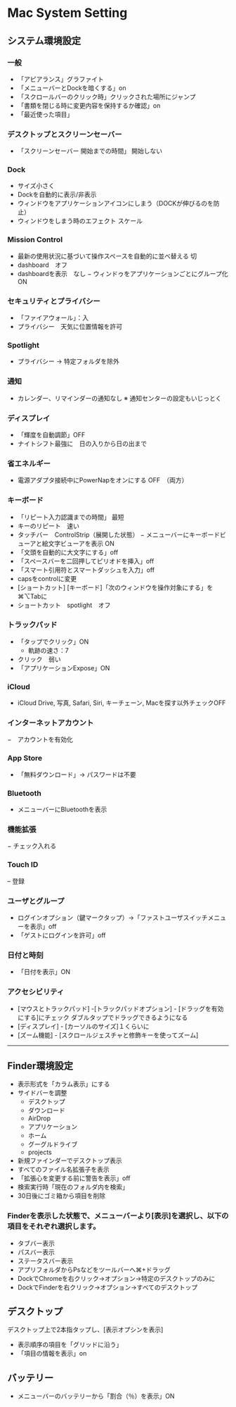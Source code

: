 # Mac System Setting

## システム環境設定

### 一般
- 「アピアランス」グラファイト
- 「メニューバーとDockを暗くする」on
- 「スクロールバーのクリック時」クリックされた場所にジャンプ
- 「書類を閉じる時に変更内容を保持するか確認」on
- 「最近使った項目」

### デスクトップとスクリーンセーバー
- 「スクリーンセーバー 開始までの時間」 開始しない

### Dock
- サイズ小さく
- Dockを自動的に表示/非表示
- ウィンドウをアプリケーションアイコンにしまう（DOCKが伸びるのを防止）
- ウィンドウをしまう時のエフェクト スケール

### Mission Control
- 最新の使用状況に基づいて操作スペースを自動的に並べ替える 切
- dashboard　オフ
- dashboardを表示　なし
− ウィンドゥをアプリケーションごとにグループ化 ON

### セキュリティとプライバシー
- 「ファイアウォール」：入
- プライバシー　天気に位置情報を許可

### Spotlight
- プライバシー → 特定フォルダを除外

### 通知
- カレンダー、リマインダーの通知なし
※ 通知センターの設定もいじっとく

### ディスプレイ
- 「輝度を自動調節」OFF
- ナイトシフト最強に　日の入りから日の出まで

### 省エネルギー
- 電源アダプタ接続中にPowerNapをオンにする OFF　（両方）

### キーボード
- 「リピート入力認識までの時間」 最短
- キーのリピート　速い
- タッチバー　ControlStrip（展開した状態）
− メニューバーにキーボードビューアと絵文字ビューアを表示 ON
- 「文頭を自動的に大文字にする」off
- 「スペースバーを二回押してピリオドを挿入」off
- 「スマート引用符とスマートダッシュを入力」off
- capsをcontrolに変更
- [ショートカット] [キーボード]「次のウィンドウを操作対象にする」を⌘⌥Tabに
- ショートカット　spotlight　オフ

### トラックパッド
- 「タップでクリック」ON
  - 軌跡の速さ：7
- クリック　弱い
- 「アプリケーションExpose」ON

### iCloud
- iCloud Drive, 写真, Safari, Siri, キーチェーン, Macを探す以外チェックOFF

### インターネットアカウント
−　アカウントを有効化

### App Store
- 「無料ダウンロード」→ パスワードは不要

### Bluetooth
- メニューバーにBluetoothを表示

### 機能拡張
− チェック入れる

### Touch ID
– 登録

### ユーザとグループ
- ログインオプション（鍵マークタップ）→「ファストユーザスイッチメニューを表示」off
- 「ゲストにログインを許可」off

### 日付と時刻
- 「日付を表示」ON

### アクセシビリティ
- [マウスとトラックパッド] -[トラックパッドオプション] - [ドラッグを有効にする]にチェック ダブルタップでドラッグできるようになる
- [ディスプレイ] - [カーソルのサイズ]１くらいに
- [ズーム機能] - [スクロールジェスチャと修飾キーを使ってズーム]


---


## Finder環境設定
- 表示形式を「カラム表示」にする
- サイドバーを調整
  - デスクトップ
  - ダウンロード
  - AirDrop
  - アプリケーション
  - ホーム
  - グーグルドライブ
  - projects
- 新規ファインダーでデスクトップ表示
- すべてのファイル名拡張子を表示
- 「拡張心を変更する前に警告を表示」off
- 検索実行時「現在のフォルダ内を検索」
- 30日後にゴミ箱から項目を削除
### Finderを表示した状態で、メニューバーより[表示]を選択し、以下の項目をそれぞれ選択します。
- タブバー表示
- パスバー表示
- ステータスバー表示
- アプリフォルダからPsなどをツールバーへ⌘+ドラッグ
- DockでChromeを右クリック→オプション→特定のデスクトップのみに
- DockでFinderを右クリック→オプション→すべてのデスクトップ

## デスクトップ
デスクトップ上で2本指タップし、[表示オプシンを表示]
- 表示順序の項目を「グリッドに沿う」
- 「項目の情報を表示」on

## バッテリー
- メニューバーのバッテリーから「割合（％）を表示」ON
